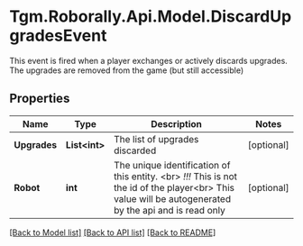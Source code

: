 # Tgm.Roborally.Api.Model.DiscardUpgradesEvent
This event is fired when a player exchanges or actively discards upgrades. The upgrades are removed from the game (but still accessible) 
## Properties

Name | Type | Description | Notes
------------ | ------------- | ------------- | -------------
**Upgrades** | **List&lt;int&gt;** | The list of upgrades discarded | [optional] 
**Robot** | **int** | The unique identification of this entity. &lt;br&gt; *!!!* This is not the id of the player&lt;br&gt; This value will be autogenerated by the api and is read only | [optional] 

[[Back to Model list]](../README.md#documentation-for-models) [[Back to API list]](../README.md#documentation-for-api-endpoints) [[Back to README]](../README.md)

